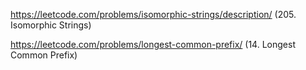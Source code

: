 https://leetcode.com/problems/isomorphic-strings/description/  (205. Isomorphic Strings)

https://leetcode.com/problems/longest-common-prefix/    (14. Longest Common Prefix)